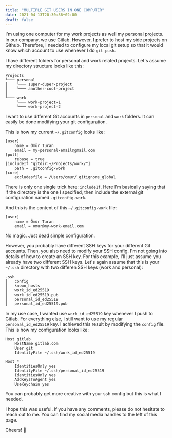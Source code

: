 ```yaml
---
title: "MULTIPLE GIT USERS IN ONE COMPUTER"
date: 2021-04-13T20:30:36+02:00
draft: false
---
```


I'm using one computer for my work projects as well my personal projects. In our company, we use Gitlab. However, I prefer to host my side projects on Github. Therefore, I needed to configure my local git setup so that it would know which account to use whenever I do `git push`.

I have different folders for personal and work related projects. Let's assume my directory structure looks like this:

```
Projects
└─── personal
│    └─── super-duper-project
│    └─── another-cool-project
│
└─── work
     └─── work-project-1
     └─── work-project-2
```
I want to use different Git accounts in `personal` and `work` folders. It can easily be done modifying your git configuration.

This is how my current `~/.gitconfig` looks like:
```
[user]
	name = Ömür Turan
	email = my-personal-email@gmail.com
[pull]
    rebase = true
[includeIf "gitdir:~/Projects/work/"]
    path = .gitconfig-work
[core]
	excludesfile = /Users/omur/.gitignore_global
```

There is only one single trick here: `includeIf`. Here I'm basically saying that if the directory is the one I specified, then include the external git configuration named `.gitconfig-work`.

And this is the content of this `~/.gitconfig-work` file:

```
[user]
    name = Ömür Turan
    email = omur@my-work-email.com

```
No magic. Just dead simple configuration.

However, you probably have different SSH keys for your different Git accounts. Then, you also need to modify your SSH config. I'm not going into details of how to create an SSH key. For this example, I'll just assume you already have two different SSH keys. Let's again assume that this is your `~/.ssh` directory with two differen SSH keys (work and personal):

```
.ssh
│   config
│   known_hosts
│   work_id_ed25519
│   work_id_ed25519.pub
│   personal_id_ed25519
│   personal_id_ed25519.pub

```

In my use case, I wanted use `work_id_ed25519` key whenever I push to Gitlab. For everything else, I still want to use my regular `personal_id_ed25519` key. I achieved this result by modifying the `config` file. This is how my configuration looks like:

```
Host gitlab
    HostName gitlab.com
    User git
    IdentityFile ~/.ssh/work_id_ed25519

Host *
    IdentitiesOnly yes
    IdentityFile ~/.ssh/personal_id_ed25519
    IdentitiesOnly yes
    AddKeysToAgent yes
    UseKeychain yes
```

You can probably get more creative with your ssh config but this is what I needed.

I hope this was useful. If you have any comments, please do not hesitate to reach out to me. You can find my social media handles to the left of this page.

Cheers! 🕺
